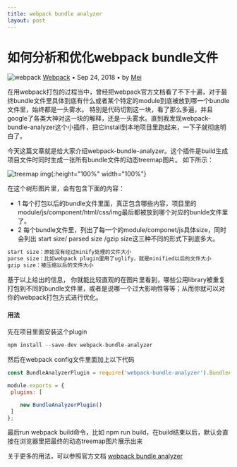 ```yaml
---
title: webpack bundle analyzer
layout: post
---
```


# 如何分析和优化webpack bundle文件
<div class="title-meta">
    <span><img class="title-category-img" src="../../../assets/images/categories/webpack.svg" alt="webpack"></span>
    <span><a class="github-link" href="/2018/09/24/webpack.html">Webpack</a></span>
    <span class="title-bullet">•</span>
    <span>Sep 24, 2018</span>
    <span class="title-bullet">•</span>
    <span>by <a class="github-link" href="http://github.com/limeii" title="http://github.com/limeii">Mei</a></span>
</div>


在用webpack打包的过程当中，曾经把webpack官方文档看了不下十遍，对于最终bundle文件里具体到底有什么或者某个特定的module到底被放到哪一个bundle文件里，始终都是一头雾水。
特别是代码切割这一块，看了那么多遍，并且google了各类大神对这一块的解释，还是一头雾水。直到我发现webpack-bundle-analyzer这个小插件，把它install到本地项目里跑起来，一下子就彻底明白了。


今天这篇文章就是给大家介绍webpack-bundle-analyzer。这个插件是build生成项目文件时同时生成一张所有bundle文件的动态treemap图片。
如下所示：


![treemap img]( https://limeii.github.io/assets/images/posts/webpack/webpack-bundle-analyzer.gif){:height="100%" width="100%"}


在这个树形图片里，会有包含下面的内容：


- 1 每个打包以后的bundle文件里面，真正包含哪些内容，项目里的module/js/component/html/css/img最后都被放到哪个对应的bunlde文件里了。
- 2 每个bundle文件里，列出了每一个的module/componet/js具体size，同时会列出 start size/ parsed size /gzip size这三种不同的形式下到底多大。


```html
start size：原始没有经过minify处理的文件大小
parse size：比如webpack plugin里用了uglify，就是minified以后的文件大小
gzip size：被压缩以后的文件大小
```


基于以上给出的信息，
你就能比较直观的在图片里看到，哪些公用library被重复打包到不同的bundle文件里，或者是说哪一个过大影响性等等；从而你就可以对你的webpack打包方式进行优化。


#### 用法

 先在项目里面安装这个plugin 
```javascript
npm install --save-dev webpack-bundle-analyzer
```

然后在webpack config文件里面加上以下代码
 ```javascript
const BundleAnalyzerPlugin = require('webpack-bundle-analyzer').BundleAnalyzerPlugin;

module.exports = { 
  plugins: [

     new BundleAnalyzerPlugin()
  ]
};
 ```


 最后run webpack build命令，比如 npm run build，在build结束以后，默认会直接在浏览器里把最终的动态treemap图片展示出来



 关于更多的用法，可以参照官方文档 [webpack bundle analyzer](https://github.com/webpack-contrib/webpack-bundle-analyzer)